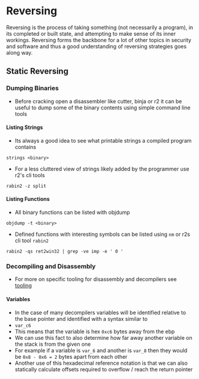 # Reversing

Reversing is the process of taking something (not necessarily a program), in its completed or built state, and attempting to make sense of its inner workings. Reversing forms the backbone for a lot of other topics in security and software and thus a good understanding of reversing strategies goes along way. 

## Static Reversing

### Dumping Binaries

+ Before cracking open a disassembler like cutter, binja or r2 it can be useful to dump some of the binary contents using simple command line tools

#### Listing Strings

+ Its always a good idea to see what printable strings a compiled program contains

`strings <binary>`

+ For a less cluttered view of strings likely added by the programmer use r2's cli tools

`rabin2 -z split`

#### Listing Functions

+ All binary functions can be listed with objdump

`objdump -t <binary>`

+ Defined functions with interesting symbols can be listed using `nm` or r2s cli tool `rabin2`

`rabin2 -qs ret2win32 | grep -ve imp -e ' 0 '`

### Decompiling and Disassembly

* For more on specific tooling for disassembly and decompilers see [tooling](Ref) 

#### Variables 

* In the case of many decompilers variables will be identified relative to the base pointer and identified with a syntax similar to 
* `var_c6` 
* This means that the variable is hex `0xc6` bytes away from the ebp 
* We can use this fact to also determine how far away another variable on the stack is from the given one 
* For example if a variable is `var_6` and another is `var_8` then they would be `0x8 - 0x6 = 2` bytes apart from each other 
* Another use of this hexadecimal reference notation is that we can also statically calculate offsets required to overflow / reach the return pointer 